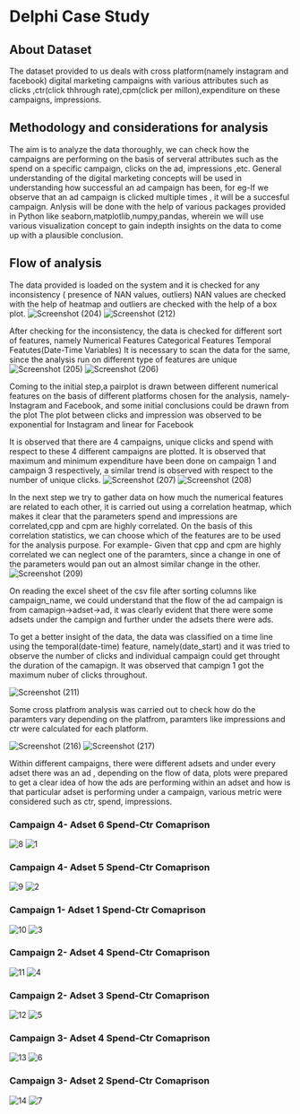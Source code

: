 # Delphi Case Study

## About Dataset

The dataset provided to us deals with cross platform(namely instagram and facebook) digital marketing campaigns with various attributes such as clicks ,ctr(click thhrough rate),cpm(click per millon),expenditure on these campaigns, impressions.

## Methodology and considerations for analysis

The aim is to analyze the data thoroughly, we can check how the campaigns are performing on the basis of serveral attributes such as the spend on a specific campaign, clicks on the ad, impressions ,etc. General understanding of the digital marketing concepts will be used in understanding how successful an ad campaign has been, for eg-If we observe that an ad campaign is clicked multiple times , it will be a succesful campaign.
Anlysis will be done with the help of various packages provided in Python like seaborn,matplotlib,numpy,pandas, wherein we will use various visualization concept to gain indepth insights on the data to come up with a plausible conclusion.

## Flow of analysis

The data provided is loaded on the system and it is checked for any inconsistency ( presence of NAN values, outliers)
NAN values are checked with the help of heatmap and outliers are checked with the help of a box plot.
![Screenshot (204)](https://user-images.githubusercontent.com/64247518/122635008-02f85880-d0ff-11eb-9106-c3319660ae78.png)
![Screenshot (212)](https://user-images.githubusercontent.com/64247518/122635257-76e73080-d100-11eb-90bb-fccadf3f820c.png)



After checking for the inconsistency, the data is checked for different sort of features, namely
Numerical Features
Categorical Features
Temporal Featutes(Date-Time Variables)
It is necessary to scan the data for the same, since the analysis run on different type of features are unique
![Screenshot (205)](https://user-images.githubusercontent.com/64247518/122635323-d5acaa00-d100-11eb-8f4d-71160127c6d2.png)
![Screenshot (206)](https://user-images.githubusercontent.com/64247518/122635326-d9d8c780-d100-11eb-8da6-d64945d68055.png)

Coming to the initial step,a pairplot is drawn between different numerical features on the basis of different platforms chosen for the analysis, namely-Instagram and Facebook, and some initial conclusions could be drawn from the plot
The plot between clicks and impression was observed to be exponential for Instagram and linear for Facebook

It is observed that there are 4 campaigns, unique clicks and spend with respect to these 4 different campaigns are plotted. It is observed that maximum and minimum expenditure have been done on campaign 1 and campaign 3 respectively, a similar trend is observed with respect to the number of unique clicks.
![Screenshot (207)](https://user-images.githubusercontent.com/64247518/122635329-e0ffd580-d100-11eb-97b1-d199921a3868.png)
![Screenshot (208)](https://user-images.githubusercontent.com/64247518/122635332-e2c99900-d100-11eb-88a7-49932e61460d.png)

In the next step we try to gather data on how much the numerical features are related to each other, it is carried out using a correlation heatmap, which makes it clear that the parameters spend and impressions are correlated,cpp and cpm are highly correlated. On the basis of this correlation statistics, we can choose which of the features are to be used for the analysis purpose. For example- Given that cpp and cpm are highly correlated we can neglect one of the paramters, since a change in one of the parameters would pan out an almost similar change in the other.
![Screenshot (209)](https://user-images.githubusercontent.com/64247518/122635335-e52bf300-d100-11eb-9e51-067bfbf1041f.png)

On reading the excel sheet of the csv file after sorting columns like campaign_name, we could understand that the flow of the ad campaign is from camapign->adset->ad, it was clearly evident that there were some adsets under the campign and further under the adsets there were ads.

To get a better insight of the data, the data was classified on a time line using the temporal(date-time) feature, namely(date_start) and it was tried to observe the number of clicks and individual campaign could get throught the duration of the camapign. It was observed that campign 1 got the maximum nuber of clicks throughout.

![Screenshot (211)](https://user-images.githubusercontent.com/64247518/122635338-e8bf7a00-d100-11eb-98a0-18a6c43c2821.png)

Some cross platfrom analysis was carried out to check how do the paramters vary depending on the platfrom, paramters like impressions and ctr were calculated for each platform.

![Screenshot (216)](https://user-images.githubusercontent.com/64247518/122635461-b7937980-d101-11eb-840b-9af755a95fb4.png)
![Screenshot (217)](https://user-images.githubusercontent.com/64247518/122635465-ba8e6a00-d101-11eb-8955-c7f88650f928.png)



Within different campaigns, there were different adsets and under every adset there was an ad , depending on the flow of data, plots were prepared to get a clear idea of how the ads are performing within an adset and how is that particular adset is performing under a campaign, various metric were considered such as ctr, spend, impressions.

### Campaign 4- Adset 6 Spend-Ctr Comaprison
![8](https://user-images.githubusercontent.com/64247518/122638225-b3228d00-d110-11eb-81a1-863a60c5fdba.png) ![1](https://user-images.githubusercontent.com/64247518/122638234-b6b61400-d110-11eb-9ab8-1571b1e494cf.png)
### Campaign 4- Adset 5 Spend-Ctr Comaprison
![9](https://user-images.githubusercontent.com/64247518/122638244-b9186e00-d110-11eb-9212-ad6530ac1d6d.png) ![2](https://user-images.githubusercontent.com/64247518/122638232-b6b61400-d110-11eb-8085-9d1db2efd565.png)
### Campaign 1- Adset 1 Spend-Ctr Comaprison
![10](https://user-images.githubusercontent.com/64247518/122638241-b87fd780-d110-11eb-8456-816b2806ca88.png) ![3](https://user-images.githubusercontent.com/64247518/122638231-b61d7d80-d110-11eb-8a89-525d9f1d047d.png)
### Campaign 2- Adset 4 Spend-Ctr Comaprison
![11](https://user-images.githubusercontent.com/64247518/122638239-b87fd780-d110-11eb-8c97-e0d1a07d9db6.png) ![4](https://user-images.githubusercontent.com/64247518/122638230-b584e700-d110-11eb-99e7-c741fdf1b1a5.png)
### Campaign 2- Adset 3 Spend-Ctr Comaprison
![12](https://user-images.githubusercontent.com/64247518/122638237-b7e74100-d110-11eb-8264-632bd850b249.png) ![5](https://user-images.githubusercontent.com/64247518/122638229-b584e700-d110-11eb-9b6c-455553d9047c.png)
### Campaign 3- Adset 4 Spend-Ctr Comaprison
![13](https://user-images.githubusercontent.com/64247518/122638236-b74eaa80-d110-11eb-82eb-1ae7cdc6e235.png) ![6](https://user-images.githubusercontent.com/64247518/122638228-b4ec5080-d110-11eb-9b71-09d7f1f8e548.png)
### Campaign 3- Adset 2 Spend-Ctr Comaprison
![14](https://user-images.githubusercontent.com/64247518/122638235-b74eaa80-d110-11eb-8bc4-589c54cbf158.png) ![7](https://user-images.githubusercontent.com/64247518/122638227-b4ec5080-d110-11eb-8f30-fc6b0e33da78.png)
